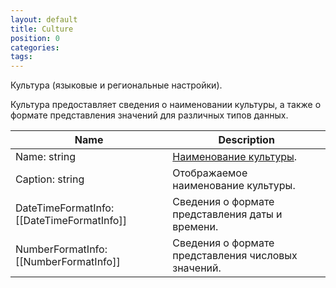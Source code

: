 ```yaml
---
layout: default
title: Culture
position: 0
categories: 
tags: 
---
```


Культура (языковые и региональные настройки).

Культура предоставляет сведения о наименовании культуры, а также о формате представления значений для различных типов данных.

  


|Name|Description|
|----|-----------|
|Name: string|[Наименование культуры](http://tools.ietf.org/html/rfc5646).|
|Caption: string|Отображаемое наименование культуры.|
|DateTimeFormatInfo: [[DateTimeFormatInfo]]|Сведения о формате представления даты и времени.|
|NumberFormatInfo: [[NumberFormatInfo]]|Сведения о формате представления числовых значений.|

  


  


